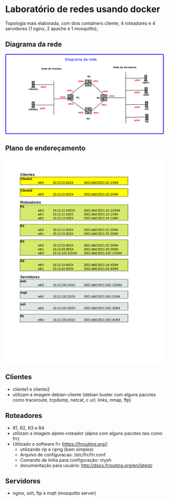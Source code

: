 # Laboratório de redes usando docker

Topologia mais elaborada, com dois containers cliente, 4 roteadores e 4 servidores (1 nginx, 2 apache 
e 1 mosquitto);

## Diagrama da rede
![Diagrama da rede](./diagrama.png "Diagrama da rede")

## Plano de endereçamento
![Plano de endereçamento](./planoEnderecamento.png "Plano de endereçamento")

## Clientes
* cliente1 e cliente2
* utilizam a imagem debian-cliente (debian buster com alguns pacotes como traceroute, tcpdump, netcat, c
url, links, nmap, ftp)
## Roteadores
* R1, R2, R3 e R4
* utilizam a imagem alpine-roteador (alpne com alguns pacotes tais como frr)
* Utilizado o software frr (https://frrouting.org/)
  * utilizando rip e ripng (bem simples)
  * Arquivo de configuracao: /etc/frr/frr.conf
  * Comando de linha para configuração: vtysh
  * documentação para usuário: http://docs.frrouting.org/en/latest/
## Servidores
* nginx, ssh, ftp  e mqtt (mosquitto server)
